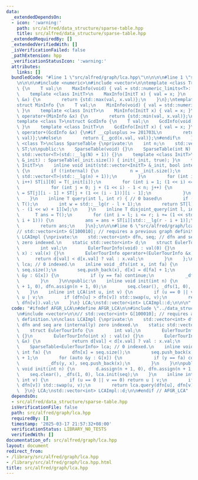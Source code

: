 ```yaml
---
data:
  _extendedDependsOn:
  - icon: ':warning:'
    path: src/alfred/data_structure/sparse-table.hpp
    title: src/alfred/data_structure/sparse-table.hpp
  _extendedRequiredBy: []
  _extendedVerifiedWith: []
  _isVerificationFailed: false
  _pathExtension: hpp
  _verificationStatusIcon: ':warning:'
  attributes:
    links: []
  bundledCode: "#line 1 \"src/alfred/graph/lca.hpp\"\n\n\n\n#line 1 \"src/alfred/data_structure/sparse-table.hpp\"\
    \n\n\n\n#include <numeric>\n#include <vector>\n\ntemplate <class T>\nstruct MaxInfo\
    \ {\n    T val;\n    MaxInfo(void) { val = std::numeric_limits<T>::min(); }\n\
    \    template <class InitT>\n    MaxInfo(InitT x) { val = x; }\n    MaxInfo operator+(MaxInfo\
    \ &x) {\n        return {std::max(val, x.val)};\n    }\n};\ntemplate <class T>\n\
    struct MinInfo {\n    T val;\n    MinInfo(void) { val = std::numeric_limits<T>::max();\
    \ }\n    template <class InitT>\n    MinInfo(InitT x) { val = x; }\n    MinInfo\
    \ operator+(MinInfo &x) {\n        return {std::min(val, x.val)};\n    }\n};\n\
    template <class T>\nstruct GcdInfo {\n    T val;\n    GcdInfo(void) { val = T();\
    \ }\n    template <class InitT>\n    GcdInfo(InitT x) { val = x; }\n    GcdInfo\
    \ operator+(GcdInfo &x) {\n#if __cplusplus >= 201703L\n        return {std::gcd(x.val,\
    \ val)};\n#else\n        return {__gcd(x.val, val)};\n#endif\n    }\n};\ntemplate\
    \ <class T>\nclass SparseTable {\nprivate:\n    int n;\n    std::vector<std::vector<T>>\
    \ ST;\n\npublic:\n    SparseTable(void) {}\n    SparseTable(int N) : n(N), ST(N,\
    \ std::vector<T>(std::__lg(N) + 1)) {}\n    template <class InitT>\n    SparseTable(std::vector<InitT>\
    \ &_init) : SparseTable(_init.size()) { init(_init, true); }\n    template <class\
    \ InitT>\n    inline void init(std::vector<InitT> &_init, bool internal = false)\
    \ {\n        if (!internal) {\n            n = _init.size();\n            ST.assign(n,\
    \ std::vector<T>(std::__lg(n) + 1));\n        }\n        for (int i = 0; i < n;\
    \ i++) ST[i][0] = T(_init[i]);\n        for (int i = 1; (1 << i) <= n; i++) {\n\
    \            for (int j = 0; j + (1 << i) - 1 < n; j++) {\n                ST[j][i]\
    \ = ST[j][i - 1] + ST[j + (1 << (i - 1))][i - 1];\n            }\n        }\n\
    \    }\n    inline T query(int l, int r) { // 0 based\n        if (l > r) return\
    \ T();\n        int w = std::__lg(r - l + 1);\n        return ST[l][w] + ST[r\
    \ - (1 << w) + 1][w];\n    }\n    inline T disjoint_query(int l, int r) {\n  \
    \      T ans = T();\n        for (int i = l; i <= r; i += (1 << std::__lg(r -\
    \ i + 1))) {\n            ans = ans + ST[i][std::__lg(r - i + 1)];\n        }\n\
    \        return ans;\n    }\n};\n\n\n#line 6 \"src/alfred/graph/lca.hpp\"\n\n\
    // std::vector<int> G[100010]; // requires a previous graph definition.\n\nclass\
    \ LCAImpl {\nprivate:\n    std::vector<int> dfn, seq; // dfn and seq are (internally)\
    \ zero indexed.\n    static std::vector<int> d;\n    struct EulerTourInfo {\n\
    \        int val;\n        EulerTourInfo(void) : val(0) {}\n        EulerTourInfo(int\
    \ x) : val(x) {}\n        EulerTourInfo operator+(EulerTourInfo &x) {\n      \
    \      return d[val] < d[x.val] ? val : x.val;\n        }\n    };\n    SparseTable<EulerTourInfo>\
    \ lca; // 0 indexed.\n    inline void _dfs(int x, int fa) {\n        dfn[x] =\
    \ seq.size();\n        seq.push_back(x), d[x] = d[fa] + 1;\n        for (auto\
    \ &y : G[x]) {\n            if (y == fa) continue;\n            _dfs(y, x), seq.push_back(x);\n\
    \        }\n    }\n\npublic:\n    inline void init(int n) {\n        d.assign(n\
    \ + 1, 0), dfn.assign(n + 1, 0);\n        seq.clear(), _dfs(1, 0), lca.init(seq);\n\
    \    }\n    inline int LCA(int u, int v) {\n        if (u == 0 || v == 0) return\
    \ u | v;\n        if (dfn[u] > dfn[v]) std::swap(u, v);\n        return lca.query(dfn[u],\
    \ dfn[v]).val;\n    }\n} LCA;\nstd::vector<int> LCAImpl::d;\n\n\n"
  code: "#ifndef AFGR_LCA\n#define AFGR_LCA\n\n#include \"../data_structure/sparse-table.hpp\"\
    \n#include <vector>\n\n// std::vector<int> G[100010]; // requires a previous graph\
    \ definition.\n\nclass LCAImpl {\nprivate:\n    std::vector<int> dfn, seq; //\
    \ dfn and seq are (internally) zero indexed.\n    static std::vector<int> d;\n\
    \    struct EulerTourInfo {\n        int val;\n        EulerTourInfo(void) : val(0)\
    \ {}\n        EulerTourInfo(int x) : val(x) {}\n        EulerTourInfo operator+(EulerTourInfo\
    \ &x) {\n            return d[val] < d[x.val] ? val : x.val;\n        }\n    };\n\
    \    SparseTable<EulerTourInfo> lca; // 0 indexed.\n    inline void _dfs(int x,\
    \ int fa) {\n        dfn[x] = seq.size();\n        seq.push_back(x), d[x] = d[fa]\
    \ + 1;\n        for (auto &y : G[x]) {\n            if (y == fa) continue;\n \
    \           _dfs(y, x), seq.push_back(x);\n        }\n    }\n\npublic:\n    inline\
    \ void init(int n) {\n        d.assign(n + 1, 0), dfn.assign(n + 1, 0);\n    \
    \    seq.clear(), _dfs(1, 0), lca.init(seq);\n    }\n    inline int LCA(int u,\
    \ int v) {\n        if (u == 0 || v == 0) return u | v;\n        if (dfn[u] >\
    \ dfn[v]) std::swap(u, v);\n        return lca.query(dfn[u], dfn[v]).val;\n  \
    \  }\n} LCA;\nstd::vector<int> LCAImpl::d;\n\n#endif // AFGR_LCA"
  dependsOn:
  - src/alfred/data_structure/sparse-table.hpp
  isVerificationFile: false
  path: src/alfred/graph/lca.hpp
  requiredBy: []
  timestamp: '2025-03-17 21:57:32+08:00'
  verificationStatus: LIBRARY_NO_TESTS
  verifiedWith: []
documentation_of: src/alfred/graph/lca.hpp
layout: document
redirect_from:
- /library/src/alfred/graph/lca.hpp
- /library/src/alfred/graph/lca.hpp.html
title: src/alfred/graph/lca.hpp
---
```

